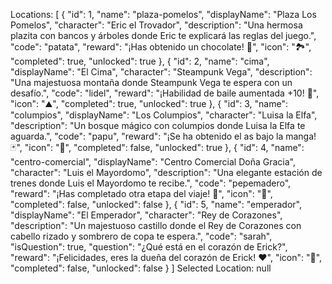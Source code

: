 Locations: [
  {
    "id": 1,
    "name": "plaza-pomelos",
    "displayName": "Plaza Los Pomelos",
    "character": "Eric el Trovador",
    "description": "Una hermosa plazita con bancos y árboles donde Eric te explicará las reglas del juego.",
    "code": "patata",
    "reward": "¡Has obtenido un chocolate! 🍫",
    "icon": "🏞️",
    "completed": true,
    "unlocked": true
  },
  {
    "id": 2,
    "name": "cima",
    "displayName": "El Cima",
    "character": "Steampunk Vega",
    "description": "Una majestuosa montaña donde Steampunk Vega te espera con un desafío.",
    "code": "lidel",
    "reward": "¡Habilidad de baile aumentada +10! 💃",
    "icon": "⛰️",
    "completed": true,
    "unlocked": true
  },
  {
    "id": 3,
    "name": "columpios",
    "displayName": "Los Columpios",
    "character": "Luisa la Elfa",
    "description": "Un bosque mágico con columpios donde Luisa la Elfa te aguarda.",
    "code": "papu",
    "reward": "¡Se ha obtenido el as bajo la manga! 🃏",
    "icon": "🌲",
    "completed": false,
    "unlocked": true
  },
  {
    "id": 4,
    "name": "centro-comercial",
    "displayName": "Centro Comercial Doña Gracia",
    "character": "Luis el Mayordomo",
    "description": "Una elegante estación de trenes donde Luis el Mayordomo te recibe.",
    "code": "pepemadero",
    "reward": "¡Has completado otra etapa del viaje! 🎩",
    "icon": "🚂",
    "completed": false,
    "unlocked": false
  },
  {
    "id": 5,
    "name": "emperador",
    "displayName": "El Emperador",
    "character": "Rey de Corazones",
    "description": "Un majestuoso castillo donde el Rey de Corazones con cabello rizado y sombrero de copa te espera.",
    "code": "sarah",
    "isQuestion": true,
    "question": "¿Qué está en el corazón de Erick?",
    "reward": "¡Felicidades, eres la dueña del corazón de Erick! ❤️",
    "icon": "🏰",
    "completed": false,
    "unlocked": false
  }
]
Selected Location: null